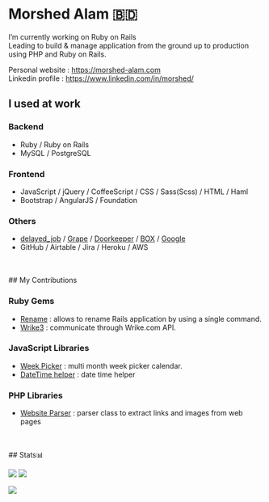 # Morshed Alam 🇧🇩

I’m currently working on Ruby on Rails  
Leading to build & manage application from the ground up to production using PHP and Ruby on Rails.

Personal website : https://morshed-alam.com  
Linkedin profile : https://www.linkedin.com/in/morshed/


## I used at work

### Backend
* Ruby / Ruby on Rails
* MySQL / PostgreSQL

### Frontend
* JavaScript / jQuery / CoffeeScript / CSS / Sass(Scss) / HTML / Haml
* Bootstrap / AngularJS / Foundation

### Others
* [delayed_job](https://github.com/collectiveidea/delayed_job) / [Grape](https://github.com/ruby-grape/grape) / [Doorkeeper](https://github.com/doorkeeper-gem/doorkeeper) / [BOX](https://github.com/cburnette/boxr) / [Google](https://github.com/gimite/google-drive-ruby)
* GitHub / Airtable / Jira / Heroku / AWS

<br />
<br />
## My Contributions

### Ruby Gems

* [Rename](https://github.com/morshedalam/rename) : allows to rename Rails application by using a single command.
* [Wrike3](https://github.com/morshedalam/wrike3) : communicate through Wrike.com API.

### JavaScript Libraries

* [Week Picker](https://github.com/morshedalam/week-picker) : multi month week picker calendar.
* [DateTime helper](https://github.com/morshedalam/date_time_helper) : date time helper

### PHP Libraries

* [Website Parser](https://github.com/morshedalam/url-scraper-php) : parser class to extract links and images from web pages

<br />
<br />
## Stats📊

![](https://github-profile-summary-cards.vercel.app/api/cards/stats?username=morshedalam&theme=default)
![](https://github-profile-summary-cards.vercel.app/api/cards/repos-per-language?username=morshedalam&theme=default)

![](https://github-profile-summary-cards.vercel.app/api/cards/profile-details?username=morshedalam&theme=default)
